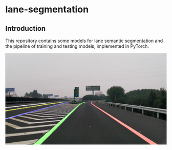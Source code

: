 # lane-segmentation

## Introduction

This repository contains some models for lane semantic segmentation and the pipeline of training and testing models, implemented in PyTorch.

![picc](https://github.com/Derteanoo/lane-segmentation/blob/master/stargan/results/28_fake.png?raw=true)
